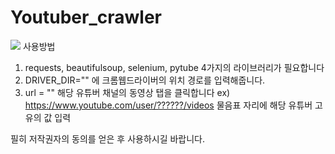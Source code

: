 # Youtuber_crawler

![](./img/youtube_crawler.gif)
사용방법
1. requests, beautifulsoup, selenium, pytube 4가지의 라이브러리가 필요합니다
2. DRIVER_DIR="" 에 크롬웹드라이버의 위치 경로를 입력해줍니다.
3. url = "" 해당 유튜버 채널의 동영상 탭을 클릭합니다 ex) https://www.youtube.com/user/??????/videos 물음표 자리에 해당 유튜버 고유의 값 입력


필히 저작권자의 동의를 얻은 후 사용하시길 바랍니다.
